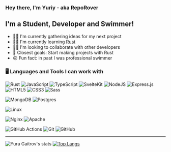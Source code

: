 ### Hey there, I'm Yuriy - aka RepoRover

## I'm a Student, Developer and Swimmer!

- 👨‍💻 I'm currently gathering ideas for my next project
- 👨‍🏫 I'm currently learning [Rust](https://www.rust-lang.org)
- 👯‍♂️ I'm looking to collaborate with other developers
- 🥅 Closest goals: Start making projects with Rust
- 🙃 Fun fact: in past I was professional swimmer

### 🖥️ Languages and Tools I can work with

<!-- Languages and tools badges -->

![Rust](https://img.shields.io/badge/rust-%23000000.svg?&style=for-the-badge&logo=rust&logoColor=white)
![JavaScript](https://img.shields.io/badge/javascript-%23323330.svg?style=for-the-badge&logo=javascript&logoColor=%23F7DF1E)
![TypeScript](https://shields.io/badge/typescript-3178C6?logo=typescript&logoColor=FFF&style=flat-square)
![SvelteKit](https://img.shields.io/badge/sveltekit-%23301930.svg?style=for-the-badge&logo=svelte)
![NodeJS](https://img.shields.io/badge/node.js-6DA55F?style=for-the-badge&logo=node.js&logoColor=white)
![Express.js](https://img.shields.io/badge/express.js-%23404d59.svg?style=for-the-badge&logo=express&logoColor=%2361DAFB)
![HTML5](https://img.shields.io/badge/html5-%23E34F26.svg?style=for-the-badge&logo=html5&logoColor=white)
![CSS3](https://img.shields.io/badge/css3-%231572B6.svg?style=for-the-badge&logo=css3&logoColor=white)
![Sass](https://img.shields.io/badge/sass-%23316192.svg?style=for-the-badge&logo=sass&)

![MongoDB](https://img.shields.io/badge/MongoDB-%234ea94b.svg?&style=for-the-badge&logo=mongodb&logoColor=white)
![Postgres](https://img.shields.io/badge/postgres-%23316192.svg?style=for-the-badge&logo=postgresql&logoColor=white)

![Linux](https://img.shields.io/badge/Linux-FCC624?style=for-the-badge&logo=linux&logoColor=black)

![Nginx](https://img.shields.io/badge/nginx%20-%23009639.svg?&style=for-the-badge&logo=nginx&logoColor=white)
![Apache](https://img.shields.io/badge/apache%20-%23D42029.svg?&style=for-the-badge&logo=apache&logoColor=white)

![GitHub Actions](https://img.shields.io/badge/github%20actions%20-%232671E5.svg?&style=for-the-badge&logo=github%20actions&logoColor=white)
![Git](https://img.shields.io/badge/git%20-%23F05033.svg?&style=for-the-badge&logo=git&logoColor=white)
![GitHub](https://img.shields.io/badge/github%20-%23121011.svg?&style=for-the-badge&logo=github&logoColor=white)

---

![Yura Gaitrov's stats](https://github-readme-stats.vercel.app/api?username=reporover&show_icons=true&theme=transparent&border_radius=10)
[![Top Langs](https://github-readme-stats.vercel.app/api/top-langs/?username=reporover&layout=donut&theme=transparent&border_radius=10)](https://github.com/anuraghazra/github-readme-stats)
